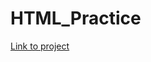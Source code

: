 # HTML_Practice

<!DOCTYPE html>

<body>
    <a href="[https://racoon402.github.io/HTML_Practice/practice1.html](https://racoon402.netlify.app/)">Link to project</a><br/>
</body>
</html>
